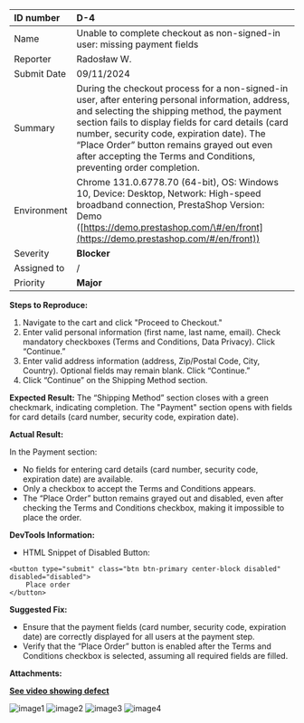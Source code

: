 

| ID number | D-4 |
| :---- | :---- |
| Name | Unable to complete checkout as non-signed-in user: missing payment fields |
| Reporter | Radosław W. |
| Submit Date | 09/11/2024 |
| Summary | During the checkout process for a non-signed-in user, after entering personal information, address, and selecting the shipping method, the payment section fails to display fields for card details (card number, security code, expiration date). The “Place Order” button remains grayed out even after accepting the Terms and Conditions, preventing order completion. |
| Environment | Chrome 131.0.6778.70 (64-bit), OS: Windows 10, Device: Desktop, Network: High-speed broadband connection, PrestaShop Version: Demo ([https://demo.prestashop.com/\#/en/front](https://demo.prestashop.com/#/en/front))  |
| Severity | **Blocker** |
| Assigned to | / |
| Priority | **Major** |

**Steps to Reproduce:**

1. Navigate to the cart and click "Proceed to Checkout."  
2. Enter valid personal information (first name, last name, email). Check mandatory checkboxes (Terms and Conditions, Data Privacy). Click “Continue.”  
3. Enter valid address information (address, Zip/Postal Code, City, Country). Optional fields may remain blank. Click “Continue.”  
4. Click “Continue” on the Shipping Method section.

**Expected Result:** The “Shipping Method” section closes with a green checkmark, indicating completion. The "Payment" section opens with fields for card details (card number, security code, expiration date).

**Actual Result:** 

In the Payment section:

* No fields for entering card details (card number, security code, expiration date) are available.  
* Only a checkbox to accept the Terms and Conditions appears.  
* The “Place Order” button remains grayed out and disabled, even after checking the Terms and Conditions checkbox, making it impossible to place the order.

**DevTools Information:**

* HTML Snippet of Disabled Button:

```
<button type="submit" class="btn btn-primary center-block disabled" disabled="disabled">
    Place order
</button>
```

**Suggested Fix:**

* Ensure that the payment fields (card number, security code, expiration date) are correctly displayed for all users at the payment step.  
* Verify that the “Place Order” button is enabled after the Terms and Conditions checkbox is selected, assuming all required fields are filled.

**Attachments:**

[**See video showing defect**](https://jam.dev/c/1ea3c5ab-22a8-46af-ad51-c44bd40408b1)

![image1](https://d2cxucsjd6xvsd.cloudfront.net/public/team/014f16759dade12d4b9249822f2a05736e0ee69b/attachment/a111249a338e9a0d1e0f9dbf24ea8fa51377b01b/1.0.JPG)
![image2](https://d2cxucsjd6xvsd.cloudfront.net/public/team/014f16759dade12d4b9249822f2a05736e0ee69b/attachment/6d83c636caf3c16c52b1a8430072da658043c701/2.0.JPG)
![image3](https://d2cxucsjd6xvsd.cloudfront.net/public/team/014f16759dade12d4b9249822f2a05736e0ee69b/attachment/402952d234611d1d69abc7ad583f0d1dcd97361f/placeorder1.JPG)
![image4](https://d2cxucsjd6xvsd.cloudfront.net/public/team/014f16759dade12d4b9249822f2a05736e0ee69b/attachment/1e3e0095a395eecd51302108079f00a2ee31b52c/placeorder2.JPG)
